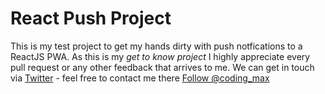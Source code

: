 # React Push Project

This is my test project to get my hands dirty with push notfications to a ReactJS PWA. As this is my _get to know project_ I highly appreciate every pull request or any other feedback that arrives to me. We can get in touch via [Twitter](https://twitter.com/coding_max) - feel free to contact me there
<a href="https://twitter.com/coding_max?ref_src=twsrc%5Etfw" class="twitter-follow-button" data-show-count="false">Follow @coding_max</a><script async src="https://platform.twitter.com/widgets.js" charset="utf-8"></script>
